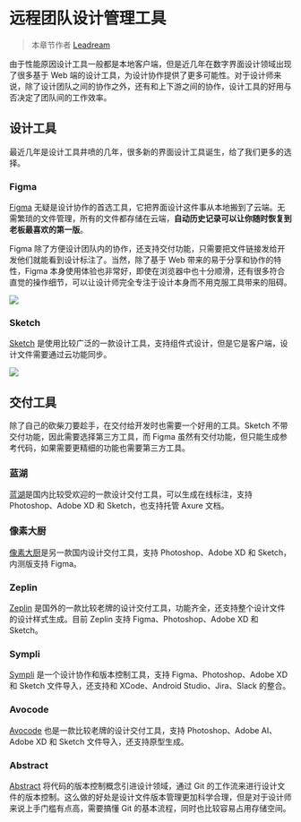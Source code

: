 # 远程团队设计管理工具


>本章节作者 [Leadream](https://sspai.com/u/leadream/posts)

由于性能原因设计工具一般都是本地客户端，但是近几年在数字界面设计领域出现了很多基于 Web 端的设计工具，为设计协作提供了更多可能性。对于设计师来说，除了设计团队之间的协作之外，还有和上下游之间的协作，设计工具的好用与否决定了团队间的工作效率。

## 设计工具
最近几年是设计工具井喷的几年，很多新的界面设计工具诞生，给了我们更多的选择。

### Figma
[Figma](https://www.figma.com/) 无疑是设计协作的首选工具，它把界面设计这件事从本地搬到了云端。无需繁琐的文件管理，所有的文件都存储在云端，**自动历史记录可以让你随时恢复到老板最喜欢的第一版**。

Figma 除了方便设计团队内的协作，还支持交付功能，只需要把文件链接发给开发他们就能看到设计标注了。当然，除了基于 Web 带来的易于分享和协作的特性，Figma 本身使用体验也非常好，即使在浏览器中也十分顺滑，还有很多符合直觉的操作细节，可以让设计师完全专注于设计本身而不用克服工具带来的阻碍。

![](https://postimg.aliavv.com/mbp/bxbyt.png)

### Sketch
[Sketch](https://www.sketch.com/) 是使用比较广泛的一款设计工具，支持组件式设计，但是它是客户端，设计文件需要通过云功能同步。

![](https://postimg.aliavv.com/mbp/j7u1b.jpeg)

## 交付工具
除了自己的砍柴刀要趁手，在交付给开发时也需要一个好用的工具。Sketch 不带交付功能，因此需要选择第三方工具，而 Figma 虽然有交付功能，但只能生成参考代码，如果需要更精细的功能也需要第三方工具。

### 蓝湖
[蓝湖](https://lanhuapp.com/)是国内比较受欢迎的一款设计交付工具，可以生成在线标注，支持 Photoshop、Adobe XD 和 Sketch，也支持托管 Axure 文档。

### 像素大厨
[像素大厨](https://fancynode.com.cn/pxcook)是另一款国内设计交付工具，支持 Photoshop、Adobe XD 和 Sketch，内测版支持 Figma。

### Zeplin
[Zeplin](https://zeplin.io/) 是国外的一款比较老牌的设计交付工具，功能齐全，还支持整个设计文件的设计样式生成。目前 Zeplin 支持 Figma、Photoshop、Adobe XD 和 Sketch。

### Sympli
[Sympli](https://sympli.io/) 是一个设计协作和版本控制工具，支持 Figma、Photoshop、Adobe XD 和 Sketch 文件导入，还支持和 XCode、Android Studio、Jira、Slack 的整合。

### Avocode
[Avocode](https://avocode.com/) 也是一款比较老牌的设计交付工具，支持 Photoshop、Adobe AI、Adobe XD 和 Sketch 文件导入，还支持原型生成。

### Abstract
[Abstract](https://www.abstract.com/) 将代码的版本控制概念引进设计领域，通过 Git 的工作流来进行设计文件的版本控制。这么做的好处是设计文件版本管理更加科学合理，但是对于设计师来说上手门槛有点高，需要搞懂 Git 的基本流程，同时也比较容易占用存储空间。